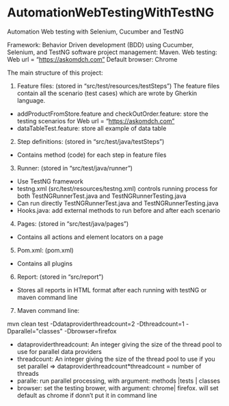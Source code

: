 # AutomationWebTestingWithTestNG
Automation Web testing with Selenium, Cucumber and TestNG

Framework: Behavior Driven development (BDD) using Cucumber, Selenium, and TestNG
software project management: Maven.
Web testing: Web url = “https://askomdch.com”
Default browser: Chrome

The main structure of this project:

 1. Feature files: (stored in “src/test/resources/testSteps”)
The feature files contain all the scenario (test cases) which are wrote by Gherkin language.
 - addProductFromStore.feature and checkOutOrder.feature:
store the testing scenarios for Web url = “https://askomdch.com”
 - dataTableTest.feature: store all example of data table 

 2. Step definitions: (stored in “src/test/java/testSteps”)
 - Contains method (code) for each step in feature files

 3. Runner: (stored in “src/test/java/runner”)
 - Use TestNG framework
 - testng.xml (src/test/resources/testng.xml) controls running process for both TestNGRunnerTest.java and TestNGRunnerTesting.java 
 - Can run directly TestNGRunnerTest.java and TestNGRunnerTesting.java
 - Hooks.java: add external methods to run before and after each scenario

 4. Pages: (stored in “src/test/java/pages”)
 - Contains all actions and element locators on a page

 5. Pom.xml: (pom.xml)
 - Contains all plugins

 6. Report: (stored in “src/report”)
 - Stores all reports in HTML format after each running with testNG or maven command line 

 7. Maven command line:

mvn clean test -Ddataproviderthreadcount=2 -Dthreadcount=1 -Dparallel="classes" -Dbrowser=firefox

  - dataproviderthreadcount: An integer giving the size of the thread pool to use for parallel data providers
  - threadcount: An integer giving the size of the thread pool to use if you set parallel
=> dataproviderthreadcount*threadcount = number of threads
  - paralle: run parallel processing, with argument: methods |tests | classes
  - browser: set the testing brower, with argument: chrome| firefox. will set default as chrome if donn’t put it in command line
